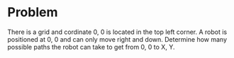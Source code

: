 # Problem
There is a grid and cordinate 0, 0 is located in the top left corner.
A robot is positioned at 0, 0 and can only move right and down.
Determine how many possible paths the robot can take to get from 0, 0 to X, Y.